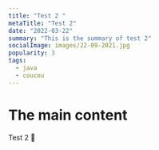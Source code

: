 ```yaml
---
title: "Test 2 "
metaTitle: "Test 2"
date: "2022-03-22"
summary: "This is the summary of test 2"
socialImage: images/22-09-2021.jpg
popularity: 3
tags:
  - java
  - coucou
---
```


# The main content

Test 2 👋
